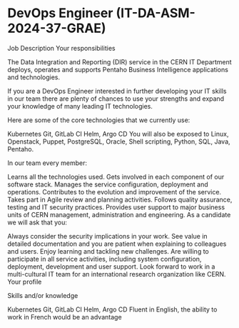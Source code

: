 # DevOps Engineer (IT-DA-ASM-2024-37-GRAE)

Job Description
Your responsibilities

The Data Integration and Reporting (DIR) service in the CERN IT Department deploys, operates and supports Pentaho Business Intelligence applications and technologies.

If you are a DevOps Engineer interested in further developing your IT skills in our team there are plenty of chances to use your strengths and expand your knowledge of many leading IT technologies.

Here are some of the core technologies that we currently use:

Kubernetes
Git, GitLab CI
Helm, Argo CD
You will also be exposed to Linux, Openstack, Puppet, PostgreSQL, Oracle, Shell scripting, Python, SQL, Java, Pentaho.

In our team every member:

Learns all the technologies used.
Gets involved in each component of our software stack.
Manages the service configuration, deployment and operations.
Contributes to the evolution and improvement of the service. 
Takes part in Agile review and planning activities.
Follows quality assurance, testing and IT security practices.
Provides user support to major business units of CERN management, administration and engineering.
As a candidate we will ask that you:

Always consider the security implications in your work.
See value in detailed documentation and you are patient when explaining to colleagues and users.
Enjoy learning and tackling new challenges.
Are willing to participate in all service activities, including system configuration, deployment, development and user support.
Look forward to work in a multi-cultural IT team for an international research organization like CERN.
Your profile

Skills and/or knowledge

Kubernetes
Git, GitLab CI
Helm, Argo CD
Fluent in English, the ability to work in French would be an advantage